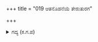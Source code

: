 +++
title = "019 ಆತನೊಡನೆಯೆ ತೇರುತುರಗ"

+++

<details><summary>ಗದ್ಯ (ಕ.ಗ.ಪ) </summary>

19. ಜೊತೆಯಲ್ಲಿಯೇ, ಸಹದೇವನ ರಥ ಕುದುರೆಗಳನ್ನು ಪುಡಿ ಮಾಡಿ, ರಥ, ಕುದುರೆ, ಸಾರಥಿ, ಬಿಲ್ಲು, ಶಸ್ತ್ರಗಳು, ಕವಚ, ಬಾವುಟಗಳನ್ನು ಹಾಳು ಮಾಡಿದನು. ಐದು ಬಾಣಗಳಿಂದ ಅವನ ಎದೆಯನ್ನು ಬಗಿದು ಗಾಯ ಮಾಡಿ, ಓಡಿಸಿದನು. ವಾಯುಪುತ್ರ ಭೀಮನನ್ನು ಹುಡುಕಿ, ಬಾಣಗಳ ಮೂಲಕ ಮೂದಲಿಸಿದನು.
</details>
